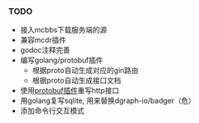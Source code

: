 ### TODO
- 接入mcbbs下载服务端的源
- 兼容mcdr插件
- godoc注释完善
- 编写golang/protobuf插件
    - 根据proto自动生成对应的gin路由
    - 根据proto自动生成接口文档
- 使用[protobuf插件](https://github.com/lightbrotherV/gin-protobuf)重写http接口
- 用golang复写sqlite, 用来替换dgraph-io/badger（危）
- 添加命令行交互模式